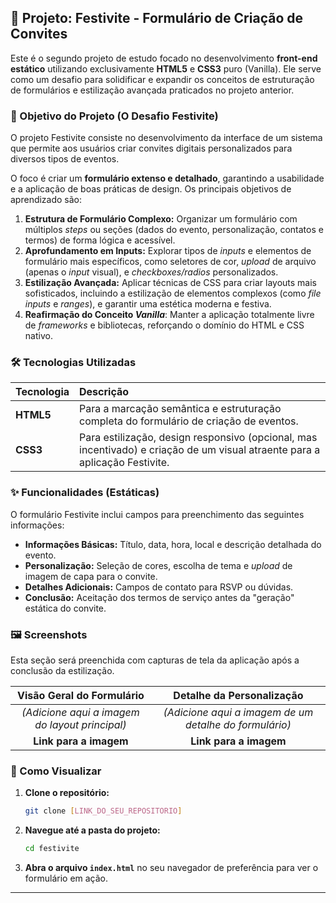 ## 📑 Projeto: Festivite - Formulário de Criação de Convites

Este é o segundo projeto de estudo focado no desenvolvimento **front-end estático** utilizando exclusivamente **HTML5** e **CSS3** puro (Vanilla). Ele serve como um desafio para solidificar e expandir os conceitos de estruturação de formulários e estilização avançada praticados no projeto anterior.

### 🎯 Objetivo do Projeto (O Desafio Festivite)

O projeto Festivite consiste no desenvolvimento da interface de um sistema que permite aos usuários criar convites digitais personalizados para diversos tipos de eventos.

O foco é criar um **formulário extenso e detalhado**, garantindo a usabilidade e a aplicação de boas práticas de design. Os principais objetivos de aprendizado são:

1.  **Estrutura de Formulário Complexo:** Organizar um formulário com múltiplos _steps_ ou seções (dados do evento, personalização, contatos e termos) de forma lógica e acessível.
2.  **Aprofundamento em Inputs:** Explorar tipos de _inputs_ e elementos de formulário mais específicos, como seletores de cor, _upload_ de arquivo (apenas o _input_ visual), e _checkboxes/radios_ personalizados.
3.  **Estilização Avançada:** Aplicar técnicas de CSS para criar layouts mais sofisticados, incluindo a estilização de elementos complexos (como _file inputs_ e _ranges_), e garantir uma estética moderna e festiva.
4.  **Reafirmação do Conceito _Vanilla_**: Manter a aplicação totalmente livre de _frameworks_ e bibliotecas, reforçando o domínio do HTML e CSS nativo.

### 🛠️ Tecnologias Utilizadas

| Tecnologia | Descrição                                                                                                                   |
| :--------- | :-------------------------------------------------------------------------------------------------------------------------- |
| **HTML5**  | Para a marcação semântica e estruturação completa do formulário de criação de eventos.                                      |
| **CSS3**   | Para estilização, design responsivo (opcional, mas incentivado) e criação de um visual atraente para a aplicação Festivite. |

### ✨ Funcionalidades (Estáticas)

O formulário Festivite inclui campos para preenchimento das seguintes informações:

- **Informações Básicas:** Título, data, hora, local e descrição detalhada do evento.
- **Personalização:** Seleção de cores, escolha de tema e _upload_ de imagem de capa para o convite.
- **Detalhes Adicionais:** Campos de contato para RSVP ou dúvidas.
- **Conclusão:** Aceitação dos termos de serviço antes da "geração" estática do convite.

### 🖼️ Screenshots

Esta seção será preenchida com capturas de tela da aplicação após a conclusão da estilização.

|           Visão Geral do Formulário            |               Detalhe da Personalização                |
| :--------------------------------------------: | :----------------------------------------------------: |
| _(Adicione aqui a imagem do layout principal)_ | _(Adicione aqui a imagem de um detalhe do formulário)_ |
|             **Link para a imagem**             |                 **Link para a imagem**                 |

### 🚀 Como Visualizar

1.  **Clone o repositório:**
    ```bash
    git clone [LINK_DO_SEU_REPOSITORIO]
    ```
2.  **Navegue até a pasta do projeto:**
    ```bash
    cd festivite
    ```
3.  **Abra o arquivo `index.html`** no seu navegador de preferência para ver o formulário em ação.

---
